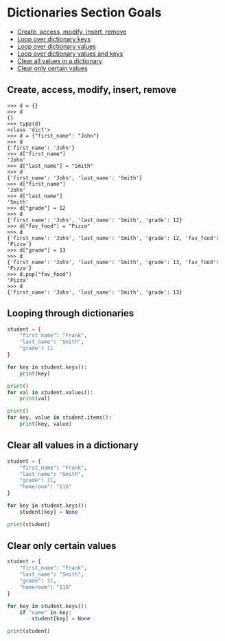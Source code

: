 # Dictionaries Section Goals

- [Create, access, modify, insert, remove](#create-access-modify-insert-remove)
- [Loop over dictionary keys](#looping-through-dictionaries)
- [Loop over dictionary values](#looping-through-dictionaries)
- [Loop over dictionary values and keys](#looping-through-dictionaries)
- [Clear all values in a dictionary](#clear-all-values-in-a-dictionary)
- [Clear only certain values](#clear-only-certain-values)

## Create, access, modify, insert, remove
```
>>> d = {}
>>> d
{}
>>> type(d)
<class 'dict'>
>>> d = {"first_name": "John"}
>>> d
{'first_name': 'John'}
>>> d["first_name"]
'John'
>>> d["last_name"] = "Smith"
>>> d
{'first_name': 'John', 'last_name': 'Smith'}
>>> d["first_name"]
'John'
>>> d["last_name"]
'Smith'
>>> d["grade"] = 12
>>> d
{'first_name': 'John', 'last_name': 'Smith', 'grade': 12}
>>> d["fav_food"] = "Pizza"
>>> d
{'first_name': 'John', 'last_name': 'Smith', 'grade': 12, 'fav_food': 'Pizza'}
>>> d["grade"] = 13
>>> d
{'first_name': 'John', 'last_name': 'Smith', 'grade': 13, 'fav_food': 'Pizza'}
>>> d.pop("fav_food")
'Pizza'
>>> d
{'first_name': 'John', 'last_name': 'Smith', 'grade': 13}
```

## Looping through dictionaries
```python
student = {
    "first_name": "Frank",
    "last_name": "Smith",
    "grade": 11
}

for key in student.keys():
    print(key)

print()
for val in student.values():
    print(val)

print()
for key, value in student.items():
    print(key, value)
```

## Clear all values in a dictionary
```python
student = {
    "first_name": "Frank",
    "last_name": "Smith",
    "grade": 11,
    "homeroom": "11G"
}

for key in student.keys():
    student[key] = None

print(student)
```

## Clear only certain values
```python
student = {
    "first_name": "Frank",
    "last_name": "Smith",
    "grade": 11,
    "homeroom": "11G"
}

for key in student.keys():
    if "name" in key:
        student[key] = None

print(student)

```
